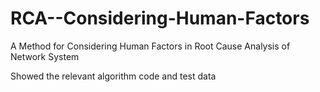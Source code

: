 # RCA--Considering-Human-Factors
A Method for Considering Human Factors in Root Cause Analysis of Network System

Showed the relevant algorithm code and test data
